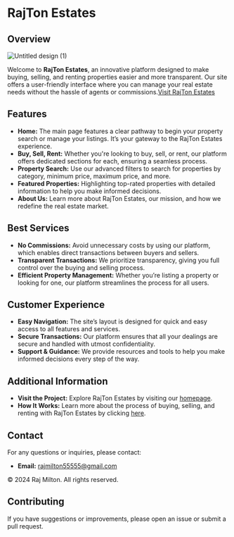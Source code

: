 # RajTon Estates

## Overview
![Untitled design (1)](https://github.com/user-attachments/assets/62e332b1-c02d-4d9d-b0b2-993d07884392)


Welcome to **RajTon Estates**, an innovative platform designed to make buying, selling, and renting properties easier and more transparent. Our site offers a user-friendly interface where you can manage your real estate needs without the hassle of agents or commissions.[Visit RajTon Estates](https://rajmiltonn.github.io/RajTon-Estates/)

## Features

- **Home:** The main page features a clear pathway to begin your property search or manage your listings. It’s your gateway to the RajTon Estates experience.
- **Buy, Sell, Rent:** Whether you're looking to buy, sell, or rent, our platform offers dedicated sections for each, ensuring a seamless process.
- **Property Search:** Use our advanced filters to search for properties by category, minimum price, maximum price, and more.
- **Featured Properties:** Highlighting top-rated properties with detailed information to help you make informed decisions.
- **About Us:** Learn more about RajTon Estates, our mission, and how we redefine the real estate market.

## Best Services

- **No Commissions:** Avoid unnecessary costs by using our platform, which enables direct transactions between buyers and sellers.
- **Transparent Transactions:** We prioritize transparency, giving you full control over the buying and selling process.
- **Efficient Property Management:** Whether you’re listing a property or looking for one, our platform streamlines the process for all users.

## Customer Experience

- **Easy Navigation:** The site’s layout is designed for quick and easy access to all features and services.
- **Secure Transactions:** Our platform ensures that all your dealings are secure and handled with utmost confidentiality.
- **Support & Guidance:** We provide resources and tools to help you make informed decisions every step of the way.

## Additional Information

- **Visit the Project:** Explore RajTon Estates by visiting our [homepage](https://rajmiltonn.github.io/RajTon-Estates/).
- **How It Works:** Learn more about the process of buying, selling, and renting with RajTon Estates by clicking [here](https://rajmiltonn.github.io/RajTon-Estates/).

## Contact

For any questions or inquiries, please contact:

- **Email:** [rajmilton55555@gmail.com](mailto:rajmilton55555@gmail.com)

© 2024 Raj Milton. All rights reserved.

## Contributing

If you have suggestions or improvements, please open an issue or submit a pull request.
